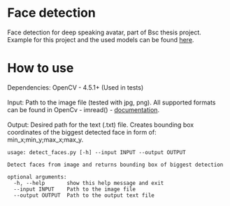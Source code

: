 # Face detection
Face detection for deep speaking avatar, part of Bsc thesis project.\
Example for this project and the used models can be found [here](https://github.com/mahehu/TUT-live-age-estimator).

# How to use
Dependencies: OpenCV - 4.5.1+ (Used in tests)
\
\
Input: Path to the image file (tested with jpg, png). All supported formats can be found in OpenCv - imread() - [documentation](https://docs.opencv.org/master/d4/da8/group__imgcodecs.html).
\
\
Output: Desired path for the text (.txt) file. Creates bounding box coordinates of the biggest detected face in form of: min_x;min_y;max_x;max_y. 
```
usage: detect_faces.py [-h] --input INPUT --output OUTPUT

Detect faces from image and returns bounding box of biggest detection

optional arguments:
  -h, --help       show this help message and exit
  --input INPUT    Path to the image file
  --output OUTPUT  Path to the output text file
 ```

